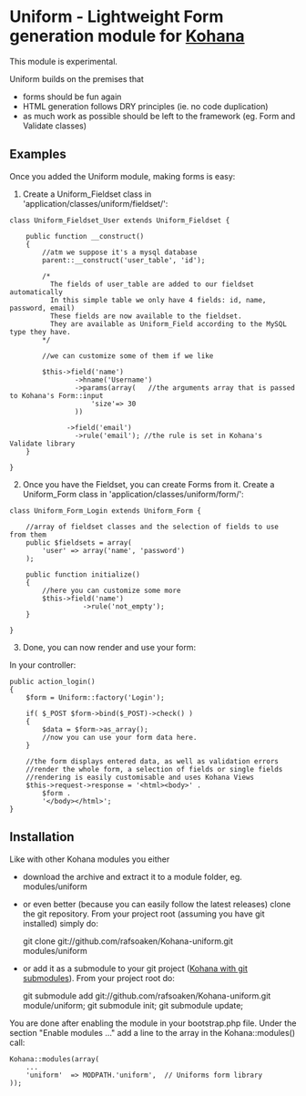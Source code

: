 Uniform - Lightweight Form generation module for [Kohana](http://kohanaframework.org)
=========================================================================

This module is experimental.

Uniform builds on the premises that

* forms should be fun again
* HTML generation follows DRY principles (ie. no code duplication)
* as much work as possible should be left to the framework (eg. Form and Validate classes)

Examples
----------

Once you added the Uniform module, making forms is easy:

1.    Create a Uniform_Fieldset class in 'application/classes/uniform/fieldset/':

    class Uniform_Fieldset_User extends Uniform_Fieldset {

        public function __construct()
        {
            //atm we suppose it's a mysql database
            parent::__construct('user_table', 'id');

            /*
              The fields of user_table are added to our fieldset automatically
              In this simple table we only have 4 fields: id, name, password, email)
              These fields are now available to the fieldset.
              They are available as Uniform_Field according to the MySQL type they have.
            */

            //we can customize some of them if we like

            $this->field('name')
                    ->hname('Username')
                    ->params(array(   //the arguments array that is passed to Kohana's Form::input
                        'size'=> 30
                    ))

                  ->field('email')
                    ->rule('email'); //the rule is set in Kohana's Validate library
        }

    }

2.    Once you have the Fieldset, you can create Forms from it. Create a Uniform_Form class in 'application/classes/uniform/form/':

    class Uniform_Form_Login extends Uniform_Form {

        //array of fieldset classes and the selection of fields to use from them
        public $fieldsets = array(
            'user' => array('name', 'password')
        );

        public function initialize()
        {
            //here you can customize some more
            $this->field('name')
                      ->rule('not_empty');
        }

    }

3.    Done, you can now render and use your form:

In your controller:

    public action_login()
    {
        $form = Uniform::factory('Login');

        if( $_POST $form->bind($_POST)->check() )
        {
            $data = $form->as_array();
            //now you can use your form data here.
        }

        //the form displays entered data, as well as validation errors
        //render the whole form, a selection of fields or single fields
        //rendering is easily customisable and uses Kohana Views
        $this->request->response = '<html><body>' .
            $form .
            '</body></html>';
    }
  
  
Installation
-----------

Like with other Kohana modules you either 

* download the archive and extract it to a module folder, eg. modules/uniform
* or even better (because you can easily follow the latest releases) clone the git repository. 
From your project root (assuming you have git installed) simply do:
    
    git clone git://github.com/rafsoaken/Kohana-uniform.git modules/uniform

* or add it as a submodule to your git project ([Kohana with git submodules](http://kohanaframework.org/guide/tutorials.git)). 
From your project root do:

    git submodule add git://github.com/rafsoaken/Kohana-uniform.git module/uniform;
    git submodule init; git submodule update;
    
You are done after enabling the module in your bootstrap.php file. 
Under the section "Enable modules ..." add a line to the array in the Kohana::modules() call: 

    Kohana::modules(array(
        ...
        'uniform'  => MODPATH.'uniform',  // Uniforms form library
    ));

    























